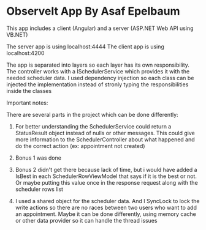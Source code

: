 # ObserveIt App By Asaf Epelbaum

This app includes a client (Angular) and a server (ASP.NET Web API using VB.NET)

The server app is using localhost:4444
The client app is using localhost:4200

The app is separated into layers so each layer has its own responsibility.
The controller works with a ISchedulerService which provides it with the needed scheduler data.
I used dependency injection so each class can be injected the implementation instead of stronly typing the responsibilities inside the classes

Important notes: 

There are several parts in the project which can be done differently:

1) For better understanding the SchedulerService could return a StatusResult object instead of nulls or other messages.
This could give more information to the SchedulerController about what happened and do the correct action (ex: appointment not created)

2) Bonus 1 was done

3) Bonus 2 didn't get there because lack of time, but i would have added a IsBest in each SchedulerRowViewModel that says if it is the best or not. Or maybe putting this value once in the response request along with the scheduler rows list

4) I used a shared object for the scheduler data. And I SyncLock to lock the write actions so there are no races between two users who want to add an appointment.
Maybe it can be done differently, using memory cache or other data provider so it can handle the thread issues